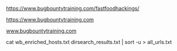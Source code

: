 https://www.bugbountytraining.com/fastfoodhackings/



https://www.bugbountytraining.com


www.bugbountytraining.com


cat wb_enriched_hosts.txt dirsearch_results.txt | sort -u > all_urls.txt